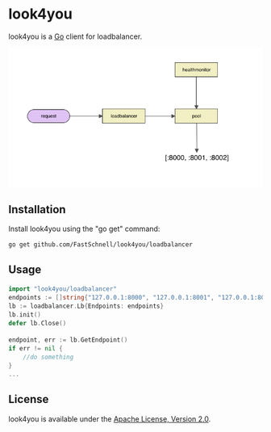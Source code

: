 look4you
========

look4you is a [Go](http://golang.org/) client for loadbalancer.

![image](look4you.png)


Installation
------------

Install look4you using the "go get" command:

    go get github.com/FastSchnell/look4you/loadbalancer
    
    
Usage
-----
```go
import "look4you/loadbalancer"
endpoints := []string{"127.0.0.1:8000", "127.0.0.1:8001", "127.0.0.1:8002"}
lb := loadbalancer.Lb{Endpoints: endpoints}
lb.init()
defer lb.Close()

endpoint, err := lb.GetEndpoint()
if err != nil {
	//do something
}
...
```


License
-------

look4you is available under the [Apache License, Version 2.0](http://www.apache.org/licenses/LICENSE-2.0.html).